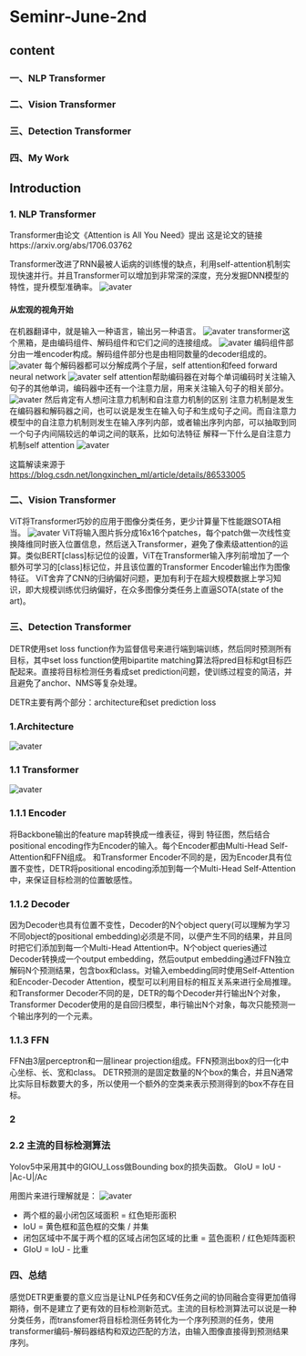 # Seminr-June-2nd

## content
### 一、NLP Transformer
### 二、Vision Transformer
### 三、Detection Transformer
### 四、My Work


## Introduction
### 1. NLP Transformer
Transformer由论文《Attention is All You Need》提出
这是论文的链接https://arxiv.org/abs/1706.03762

Transformer改进了RNN最被人诟病的训练慢的缺点，利用self-attention机制实现快速并行。并且Transformer可以增加到非常深的深度，充分发掘DNN模型的特性，提升模型准确率。
![avater](https://github.com/Howdy-Personally/Seminar-June-2nd/blob/main/pic/TheTransformerModelArchitecture.png)
#### 从宏观的视角开始
在机器翻译中，就是输入一种语言，输出另一种语言。
![avater](https://github.com/Howdy-Personally/Seminar-June-2nd/blob/main/pic/pic1.jpg)
transformer这个黑箱，是由编码组件、解码组件和它们之间的连接组成。
![avater](https://github.com/Howdy-Personally/Seminar-June-2nd/blob/main/pic/pic2.jpg)
编码组件部分由一堆encoder构成。解码组件部分也是由相同数量的decoder组成的。
![avater](https://github.com/Howdy-Personally/Seminar-June-2nd/blob/main/pic/pic3.jpg)
每个解码器都可以分解成两个子层，self attention和feed forward neural network
![avater](https://github.com/Howdy-Personally/Seminar-June-2nd/blob/main/pic/pic4.jpg)
self attention帮助编码器在对每个单词编码时关注输入句子的其他单词，编码器中还有一个注意力层，用来关注输入句子的相关部分。
![avater](https://github.com/Howdy-Personally/Seminar-June-2nd/blob/main/pic/pic5.jpg)
然后肯定有人想问注意力机制和自注意力机制的区别
注意力机制是发生在编码器和解码器之间，也可以说是发生在输入句子和生成句子之间。而自注意力模型中的自注意力机制则发生在输入序列内部，或者输出序列内部，可以抽取到同一个句子内间隔较远的单词之间的联系，比如句法特征
解释一下什么是自注意力机制self attention
![avater](https://github.com/Howdy-Personally/Seminar-June-2nd/blob/main/pic/attention.gif)

这篇解读来源于 https://blog.csdn.net/longxinchen_ml/article/details/86533005

### 二、Vision Transformer
ViT将Transformer巧妙的应用于图像分类任务，更少计算量下性能跟SOTA相当。
![avater](https://github.com/Howdy-Personally/Seminar-June-2nd/blob/main/pic/pic9.jpg)
ViT将输入图片拆分成16x16个patches，每个patch做一次线性变换降维同时嵌入位置信息，然后送入Transformer，避免了像素级attention的运算。类似BERT[class]标记位的设置，ViT在Transformer输入序列前增加了一个额外可学习的[class]标记位，并且该位置的Transformer Encoder输出作为图像特征。
ViT舍弃了CNN的归纳偏好问题，更加有利于在超大规模数据上学习知识，即大规模训练优归纳偏好，在众多图像分类任务上直逼SOTA(state of the art)。

### 三、Detection Transformer
DETR使用set loss function作为监督信号来进行端到端训练，然后同时预测所有目标，其中set loss function使用bipartite matching算法将pred目标和gt目标匹配起来。直接将目标检测任务看成set prediction问题，使训练过程变的简洁，并且避免了anchor、NMS等复杂处理。

DETR主要有两个部分：architecture和set prediction loss
### 1.Architecture
![avater](https://github.com/Howdy-Personally/Seminar-June-2nd/blob/main/pic/detrstruct.png)
### 1.1 Transformer
![avater](https://github.com/Howdy-Personally/Seminar-June-2nd/blob/main/pic/pic10.jpg)
### 1.1.1 Encoder
将Backbone输出的feature map转换成一维表征，得到 特征图，然后结合positional encoding作为Encoder的输入。每个Encoder都由Multi-Head Self-Attention和FFN组成。
和Transformer Encoder不同的是，因为Encoder具有位置不变性，DETR将positional encoding添加到每一个Multi-Head Self-Attention中，来保证目标检测的位置敏感性。
### 1.1.2 Decoder
因为Decoder也具有位置不变性，Decoder的N个object query(可以理解为学习不同object的positional embedding)必须是不同，以便产生不同的结果，并且同时把它们添加到每一个Multi-Head Attention中。N个object queries通过Decoder转换成一个output embedding，然后output embedding通过FFN独立解码N个预测结果，包含box和class。对输入embedding同时使用Self-Attention和Encoder-Decoder Attention，模型可以利用目标的相互关系来进行全局推理。
和Transformer Decoder不同的是，DETR的每个Decoder并行输出N个对象，Transformer Decoder使用的是自回归模型，串行输出N个对象，每次只能预测一个输出序列的一个元素。
### 1.1.3 FFN
FFN由3层perceptron和一层linear projection组成。FFN预测出box的归一化中心坐标、长、宽和class。
DETR预测的是固定数量的N个box的集合，并且N通常比实际目标数要大的多，所以使用一个额外的空类来表示预测得到的box不存在目标。
### 2
### 2.2 主流的目标检测算法
Yolov5中采用其中的GIOU_Loss做Bounding box的损失函数。
GIoU = IoU - |Ac-U|/Ac

用图片来进行理解就是：
![avater](https://github.com/Howdy-Personally/Seminar-June-2nd/blob/main/pic/giou.png)
* 两个框的最小闭包区域面积 = 红色矩形面积
* IoU = 黄色框和蓝色框的交集 / 并集
* 闭包区域中不属于两个框的区域占闭包区域的比重 = 蓝色面积 / 红色矩阵面积
* GIoU = IoU - 比重
### 四、总结
感觉DETR更重要的意义应当是让NLP任务和CV任务之间的协同融合变得更加值得期待，倒不是建立了更有效的目标检测新范式。主流的目标检测算法可以说是一种分类任务，而transfomer将目标检测任务转化为一个序列预测的任务，使用transformer编码-解码器结构和双边匹配的方法，由输入图像直接得到预测结果序列。
